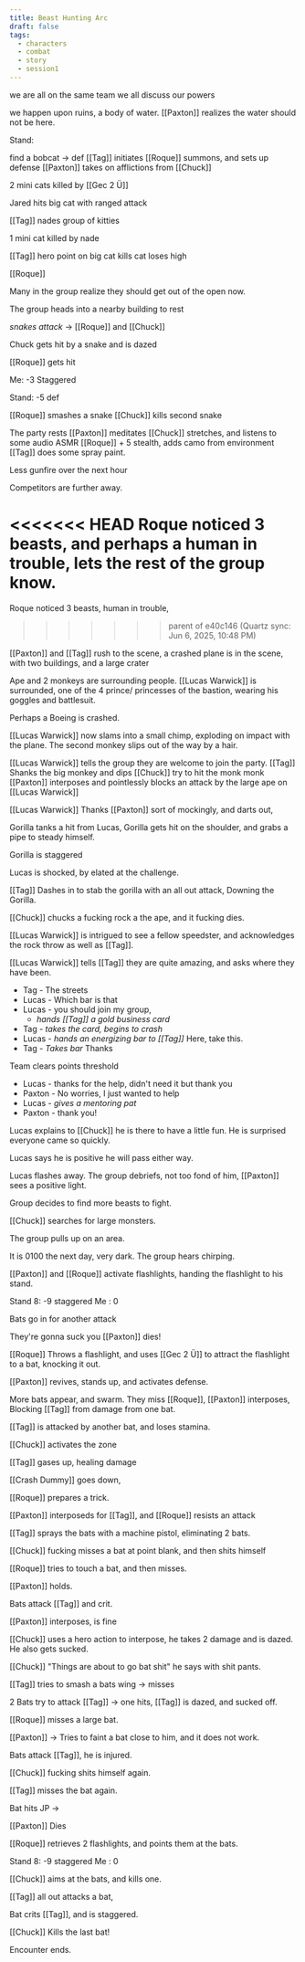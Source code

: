 ```yaml
---
title: Beast Hunting Arc
draft: false
tags:
  - characters
  - combat
  - story
  - session1
---
```

we are all on the same team
we all discuss our powers

we happen upon ruins, a body of water. 
[[Paxton]] realizes the water should not be here.

Stand: 

find a bobcat -> def
[[Tag]] initiates
[[Roque]] summons, and sets up defense
[[Paxton]] takes on afflictions from [[Chuck]]

2 mini cats killed by [[Gec 2 Ü]]

Jared hits big cat with ranged attack 

[[Tag]] nades group of kitties

1 mini cat killed by nade

[[Tag]] hero point on big cat
kills cat
loses high

[[Roque]]

Many in the group realize they should get out of the open now. 

The group heads into a nearby building to rest

*snakes attack* -> [[Roque]] and [[Chuck]]

Chuck gets hit by a snake and is dazed

[[Roque]] gets hit 

Me: -3 Staggered

Stand: -5 def 

[[Roque]] smashes a snake
[[Chuck]] kills second snake

The party rests
[[Paxton]] meditates
[[Chuck]] stretches, and listens to some audio ASMR 
[[Roque]] + 5 stealth, adds camo from environment
[[Tag]] does some spray paint. 

Less gunfire over the next hour

Competitors are further away.

<<<<<<< HEAD
Roque noticed 3 beasts, and perhaps a human in trouble, lets the rest of the group know. 
=======
Roque noticed 3 beasts, human in trouble, 
>>>>>>> parent of e40c146 (Quartz sync: Jun 6, 2025, 10:48 PM)

[[Paxton]] and [[Tag]] rush to the scene, a crashed plane is in the scene, with two buildings, and a large crater

Ape and 2 monkeys are surrounding people. 
[[Lucas Warwick]] is surrounded, one of the 4 prince/ princesses of the bastion, wearing his goggles and battlesuit. 

Perhaps a Boeing is crashed.

[[Lucas Warwick]] now slams into a small chimp, exploding on impact with the plane. The second monkey slips out of the way by a hair. 

[[Lucas Warwick]] tells the group they are welcome to join the party.
[[Tag]] Shanks the big monkey and dips
[[Chuck]] try to hit the monk monk
[[Paxton]] interposes and pointlessly blocks an attack by the large ape on [[Lucas Warwick]]

[[Lucas Warwick]] Thanks [[Paxton]] sort of mockingly, and darts out, 

Gorilla tanks a hit from Lucas, Gorilla gets hit on the shoulder, and grabs a pipe to steady himself. 

Gorilla is staggered

Lucas is shocked, by elated at the challenge. 

[[Tag]] Dashes in to stab the gorilla with an all out attack, Downing the Gorilla. 

[[Chuck]] chucks a fucking rock a the ape, and it fucking dies. 

[[Lucas Warwick]] is intrigued to see a fellow speedster, and acknowledges the rock throw as well as [[Tag]]. 

[[Lucas Warwick]] tells [[Tag]] they are quite amazing, and asks where they have been. 

- Tag - The streets
- Lucas - Which bar is that
- Lucas - you should join my group, 
	- *hands [[Tag]] a gold business card*
- Tag - *takes the card, begins to crash*
- Lucas - *hands an energizing bar to [[Tag]]* Here, take this.
- Tag - *Takes bar* Thanks

Team clears points threshold

- Lucas - thanks for the help, didn't need it but thank you
- Paxton - No worries, I just wanted to help
- Lucas - *gives a mentoring pat*
- Paxton - thank you!

Lucas explains to [[Chuck]] he is there to have a little fun. He is surprised everyone came so quickly. 

Lucas says he is positive he will pass either way. 

Lucas flashes away. 
The group debriefs, not too fond of him, [[Paxton]] sees a positive light.

Group decides to find more beasts to fight. 

[[Chuck]] searches for large monsters. 

The group pulls up on an area. 

It is 0100 the next day, very dark. The group hears chirping. 

[[Paxton]] and [[Roque]] activate flashlights, handing the flashlight to his stand. 

Stand 8: -9 staggered 
Me : 0 

Bats go in for another attack

They're gonna suck you 
[[Paxton]] dies!

[[Roque]] Throws a flashlight, and uses [[Gec 2 Ü]] to attract the flashlight to a bat, knocking it out. 

[[Paxton]] revives, stands up, and activates defense. 

More bats appear, and swarm. They miss [[Roque]], [[Paxton]] interposes, Blocking [[Tag]] from damage from one bat. 

[[Tag]] is attacked by another bat, and loses stamina. 

[[Chuck]] activates the zone

[[Tag]] gases up, healing damage

[[Crash Dummy]] goes down, 

[[Roque]] prepares a trick. 

[[Paxton]] interposeds for [[Tag]], and [[Roque]] resists an attack

[[Tag]] sprays the bats with a machine pistol, eliminating 2 bats. 

[[Chuck]] fucking misses a bat at point blank, and then shits himself

[[Roque]] tries to touch a bat, and then misses. 

[[Paxton]] holds. 

Bats attack [[Tag]] and crit.

[[Paxton]] interposes, is fine

[[Chuck]] uses a hero action to interpose, he takes 2 damage and is dazed. 
He also gets sucked.

[[Chuck]] "Things are about to go bat shit" he says with shit pants. 

[[Tag]] tries to smash a bats wing -> misses 

2 Bats try to attack [[Tag]] ->
one hits, [[Tag]] is dazed, and sucked off. 

[[Roque]] misses a large bat.

[[Paxton]] -> Tries to faint a bat close to him, and it does not work. 

Bats attack [[Tag]], he is injured. 

[[Chuck]] fucking shits himself again. 

[[Tag]] misses the bat again. 

Bat hits JP -> 

[[Paxton]] Dies

[[Roque]] retrieves 2 flashlights, and points them at the bats. 

Stand 8: -9 staggered 
Me : 0

[[Chuck]] aims at the bats, and kills one. 

[[Tag]] all out attacks a bat, 

Bat crits [[Tag]], and is staggered. 

[[Chuck]] Kills the last bat!

Encounter ends. 





